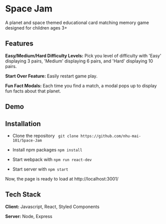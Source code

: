 
# Space Jam

A planet and space themed educational card matching memory game designed for children ages 3+
## Features
**Easy/Medium/Hard Difficulty Levels:** Pick you level of difficulty with 'Easy' displaying 3 pairs, 'Medium' displaying 6 pairs, and 'Hard' displaying 10 pairs. 

**Start Over Feature:** Easily restart game play.

**Fun Fact Modals:** Each time you find a match, a modal pops up to display fun facts about that planet.

## Demo

## Installation

* Clone the repository ``` git clone https://github.com/nhu-mai-101/Space-Jam```

* Install npm packages ```npm install```

* Start webpack with ```npm run react-dev```

* Start server with ```npm start```

Now, the page is ready to load at http://localhost:3001/

## Tech Stack

**Client:** Javascript, React, Styled Components

**Server:** Node, Express
